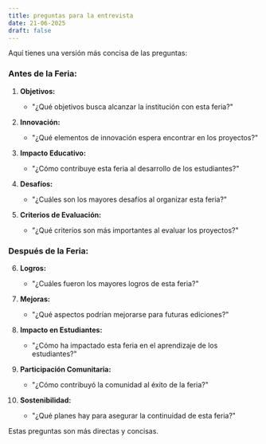 ```yaml
---
title: preguntas para la entrevista
date: 21-06-2025
draft: false
---
```


Aquí tienes una versión más concisa de las preguntas:

### Antes de la Feria:

1. **Objetivos:**
   - "¿Qué objetivos busca alcanzar la institución con esta feria?"

2. **Innovación:**
   - "¿Qué elementos de innovación espera encontrar en los proyectos?"

3. **Impacto Educativo:**
   - "¿Cómo contribuye esta feria al desarrollo de los estudiantes?"

4. **Desafíos:**
   - "¿Cuáles son los mayores desafíos al organizar esta feria?"

5. **Criterios de Evaluación:**
   - "¿Qué criterios son más importantes al evaluar los proyectos?"

### Después de la Feria:

6. **Logros:**
   - "¿Cuáles fueron los mayores logros de esta feria?"

7. **Mejoras:**
   - "¿Qué aspectos podrían mejorarse para futuras ediciones?"

8. **Impacto en Estudiantes:**
   - "¿Cómo ha impactado esta feria en el aprendizaje de los estudiantes?"

9. **Participación Comunitaria:**
   - "¿Cómo contribuyó la comunidad al éxito de la feria?"

10. **Sostenibilidad:**
    - "¿Qué planes hay para asegurar la continuidad de esta feria?"

Estas preguntas son más directas y concisas.